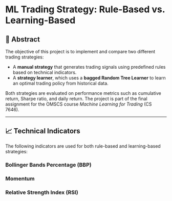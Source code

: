 # ML Trading Strategy: Rule-Based vs. Learning-Based 

## 📌 Abstract

The objective of this project is to implement and compare two different trading strategies:

- A **manual strategy** that generates trading signals using predefined rules based on technical indicators.
- A **strategy learner**, which uses a **bagged Random Tree Learner** to learn an optimal trading policy from historical data.

Both strategies are evaluated on performance metrics such as cumulative return, Sharpe ratio, and daily return. The project is part of the final assignment for the OMSCS course *Machine Learning for Trading* (CS 7646).

---

## 📈 Technical Indicators

The following indicators are used for both rule-based and learning-based strategies:

### Bollinger Bands Percentage (BBP)
### Momentum
### Relative Strength Index (RSI)

